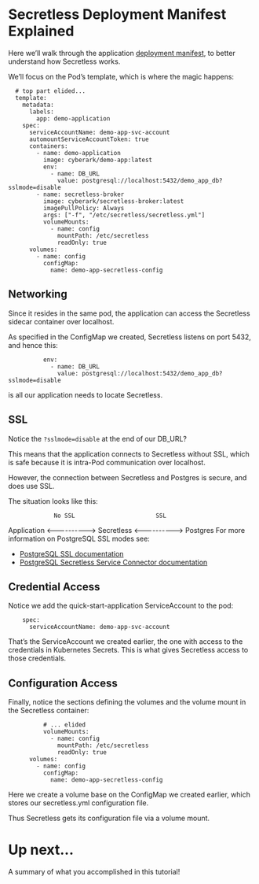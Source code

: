 # Secretless Deployment Manifest Explained

Here we’ll walk through the application [deployment manifest](assets/demo-app-deployment.yml), to better understand how Secretless works.

We’ll focus on the Pod’s template, which is where the magic happens:

```
  # top part elided...
  template:
    metadata:
      labels:
        app: demo-application
    spec:
      serviceAccountName: demo-app-svc-account
      automountServiceAccountToken: true
      containers:
        - name: demo-application
          image: cyberark/demo-app:latest
          env:
            - name: DB_URL
              value: postgresql://localhost:5432/demo_app_db?sslmode=disable
        - name: secretless-broker
          image: cyberark/secretless-broker:latest
          imagePullPolicy: Always
          args: ["-f", "/etc/secretless/secretless.yml"]
          volumeMounts:
            - name: config
              mountPath: /etc/secretless
              readOnly: true
      volumes:
        - name: config
          configMap:
            name: demo-app-secretless-config
```

## Networking
Since it resides in the same pod, the application can access the Secretless sidecar container over localhost.

As specified in the ConfigMap we created, Secretless listens on port 5432, and hence this:

```
          env:
            - name: DB_URL
              value: postgresql://localhost:5432/demo_app_db?sslmode=disable
```

is all our application needs to locate Secretless.

## SSL

Notice the `?sslmode=disable` at the end of our DB_URL?

This means that the application connects to Secretless without SSL, which is safe because it is intra-Pod communication over localhost.

However, the connection between Secretless and Postgres is secure, and does use SSL.

The situation looks like this:

                 No SSL                       SSL
Application   <---------->   Secretless   <---------->   Postgres
For more information on PostgreSQL SSL modes see:

* [PostgreSQL SSL documentation](https://www.postgresql.org/docs/9.6/libpq-ssl.html)
* [PostgreSQL Secretless Service Connector documentation](https://docs.secretless.io/Latest/en/Content/References/connectors/postgres.htm)

## Credential Access

Notice we add the quick-start-application ServiceAccount to the pod:

```
    spec:
      serviceAccountName: demo-app-svc-account
```

That’s the ServiceAccount we created earlier, the one with access to the credentials in Kubernetes Secrets. This is what gives Secretless access to those credentials.

## Configuration Access

Finally, notice the sections defining the volumes and the volume mount in the Secretless container:

```
          # ... elided
          volumeMounts:
            - name: config
              mountPath: /etc/secretless
              readOnly: true
      volumes:
        - name: config
          configMap:
            name: demo-app-secretless-config
```

Here we create a volume base on the ConfigMap we created earlier, which stores our secretless.yml configuration file.

Thus Secretless gets its configuration file via a volume mount.

# Up next...

A summary of what you accomplished in this tutorial!
